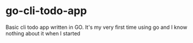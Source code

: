 # go-cli-todo-app
Basic cli todo app written in GO. It's my very first time using go and I know nothing about it when I started
